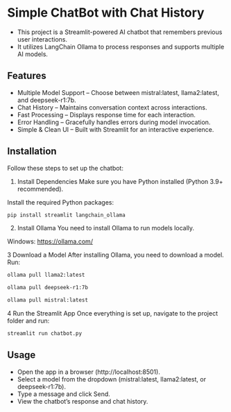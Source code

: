 # Simple ChatBot with Chat History

- This project is a Streamlit-powered AI chatbot that remembers previous user interactions. 
- It utilizes LangChain Ollama to process responses and supports multiple AI models.

## Features

- Multiple Model Support – Choose between mistral:latest, llama2:latest, and deepseek-r1:7b.
- Chat History – Maintains conversation context across interactions.
- Fast Processing – Displays response time for each interaction.
- Error Handling – Gracefully handles errors during model invocation.
- Simple & Clean UI – Built with Streamlit for an interactive experience.

## Installation
Follow these steps to set up the chatbot:

1. Install Dependencies
Make sure you have Python installed (Python 3.9+ recommended).

Install the required Python packages:
```bash
pip install streamlit langchain_ollama
```
2. Install Ollama
You need to install Ollama to run models locally.

Windows: https://ollama.com/ 

3 Download a Model
After installing Ollama, you need to download a model. Run:

```bash
ollama pull llama2:latest
```
```bash
ollama pull deepseek-r1:7b
```
```bash
ollama pull mistral:latest
```

4 Run the Streamlit App
Once everything is set up, navigate to the project folder and run:
```bash
streamlit run chatbot.py
```

## Usage
- Open the app in a browser (http://localhost:8501).
- Select a model from the dropdown (mistral:latest, llama2:latest, or deepseek-r1:7b).
- Type a message and click Send.
- View the chatbot’s response and chat history.

